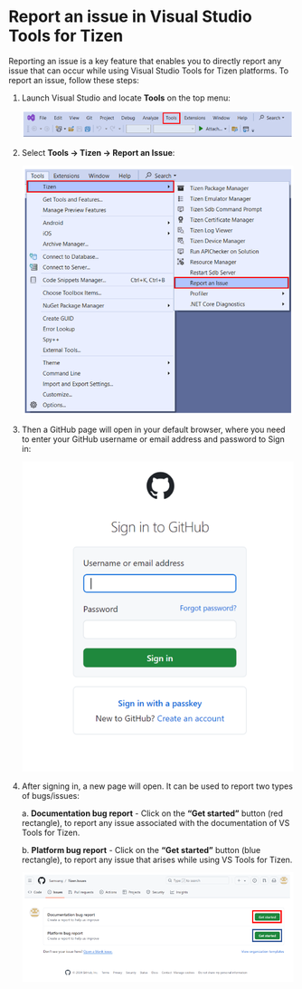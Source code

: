 # Report an issue in Visual Studio Tools for Tizen
Reporting an issue is a key feature that enables you to directly report any issue that can occur while using Visual Studio Tools for Tizen platforms. To report an issue, follow these steps:
1. Launch Visual Studio and locate **Tools** on the top menu:

    ![Top Menu of Visual Studio](./media/top_menu.PNG)

    

2. Select **Tools -> Tizen -> Report an Issue**:

    ![Report an Issue](./media/report_issue.PNG)

3. Then a GitHub page will open in your default browser, where you need to enter your GitHub username or email address and password to Sign in:

    ![Sign In Page](./media/sign_in.png)
4.	After signing in, a new page will open. It can be used to report two types of bugs/issues:

    a. **Documentation bug report** - Click on the **“Get started”** button (red rectangle), to report any issue associated with the documentation of VS Tools for Tizen.

    b.	**Platform bug report** - Click on the **“Get started”** button (blue rectangle), to report any issue that arises while using VS Tools for Tizen.

    ![GitHub Page](./media/git_page.PNG)